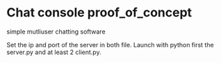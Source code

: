 # Chat console proof_of_concept
simple mutliuser chatting software

Set the ip and port of the server in both file. 
Launch with python first the server.py and at least 2 client.py.
